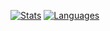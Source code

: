 <!--
<table>
  <tr>
    <td>
      <img src="https://github-readme-stats.vercel.app/api?username=RubyDevil&theme=transparent&hide_border=true&card_width=287&hide_rank=true" alt="GitHub Stats">
    </td>
    <td>
      <img src="https://github-readme-streak-stats.herokuapp.com?user=RubyDevil&theme=transparent&hide_border=true&card_width=270&hide_longest_streak=true" alt="GitHub Streak">
    </td>
    <td>
      <img src="https://github-readme-stats.vercel.app/api/top-langs/?username=RubyDevil&theme=transparent&hide_border=true&card_width=280&layout=compact&langs_count=6" alt="Top Languages">
    </td>
  </tr>
</table>
-->

[![Stats](https://github-readme-stats.vercel.app/api?username=RubyDevil&theme=transparent&hide_border=true&rank_icon=github&show_icons=true&text_color=3178c6&custom_title=GitHub%20Stats&line_height=28)](https://github.com/anuraghazra/github-readme-stats)
[![Languages](https://github-readme-stats.vercel.app/api/top-langs/?username=RubyDevil&theme=transparent&hide_border=true&layout=donut)](https://github.com/anuraghazra/github-readme-stats)
<!-- [![Streak](https://github-readme-streak-stats.herokuapp.com?user=RubyDevil&theme=transparent&hide_border=true&card_width=270&hide_longest_streak=true)](https://git.io/streak-stats) -->
